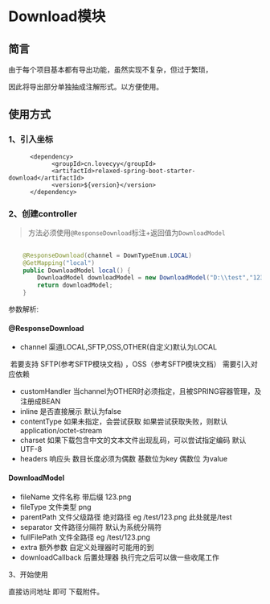 # Download模块

## 简言

由于每个项目基本都有导出功能，虽然实现不复杂，但过于繁琐，

因此将导出部分单独抽成注解形式。以方便使用。

## 使用方式

### 1、引入坐标

```pom
      <dependency>
            <groupId>cn.lovecyy</groupId>
            <artifactId>relaxed-spring-boot-starter-download</artifactId>
            <version>${version}</version>
      </dependency>
```

### 2、创建controller

> 方法必须使用`@ResponseDownload`标注+返回值为`DownloadModel`

```java
 
	@ResponseDownload(channel = DownTypeEnum.LOCAL)
	@GetMapping("local")
	public DownloadModel local() {
		DownloadModel downloadModel = new DownloadModel("D:\\test","123.jpg");
		return downloadModel;
	}
```

参数解析:

#### @ResponseDownload

+ channel 渠道LOCAL,SFTP,OSS,OTHER(自定义)默认为LOCAL

​    若要支持 SFTP(参考SFTP模块文档) ，OSS（参考SFTP模块文档） 需要引入对应依赖

+ customHandler 当channel为OTHER时必须指定，且被SPRING容器管理，及注册成BEAN
+ inline 是否直接展示 默认为false
+ contentType 如果未指定，会尝试获取 如果尝试获取失败，则默认application/octet-stream
+ charset  如果下载包含中文的文本文件出现乱码，可以尝试指定编码 默认UTF-8
+ headers 响应头 数目长度必须为偶数 基数位为key 偶数位 为value

#### DownloadModel

+ fileName 文件名称 带后缀 123.png
+ fileType 文件类型 png
+ parentPath 文件父级路径 绝对路径 eg /test/123.png 此处就是/test
+ separator  文件路径分隔符 默认为系统分隔符 
+ fullFilePath 文件全路径  eg /test/123.png
+ extra 额外参数 自定义处理器时可能用的到
+ downloadCallback 后置处理器 执行完之后可以做一些收尾工作

3、开始使用

直接访问地址 即可 下载附件。